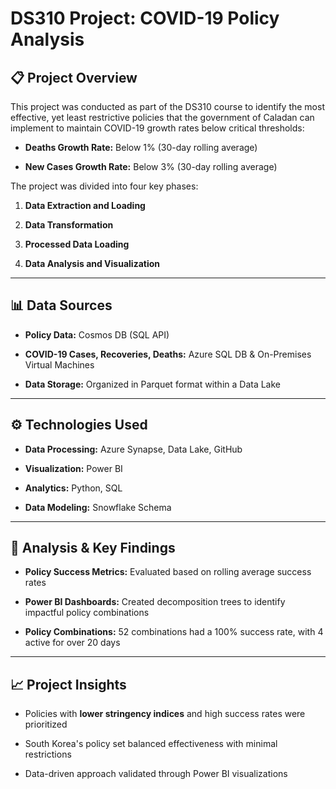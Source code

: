 # DS310 Project: COVID-19 Policy Analysis

## 📋 Project Overview

This project was conducted as part of the DS310 course to identify the most effective, yet least restrictive policies that the government of Caladan can implement to maintain COVID-19 growth rates below critical thresholds:

- **Deaths Growth Rate:** Below 1% (30-day rolling average)  

- **New Cases Growth Rate:** Below 3% (30-day rolling average)  


The project was divided into four key phases:  

1. **Data Extraction and Loading**  

2. **Data Transformation**  

3. **Processed Data Loading**  

4. **Data Analysis and Visualization**  


---


## 📊 Data Sources

- **Policy Data:** Cosmos DB (SQL API)  

- **COVID-19 Cases, Recoveries, Deaths:** Azure SQL DB & On-Premises Virtual Machines  

- **Data Storage:** Organized in Parquet format within a Data Lake  


---


## ⚙️ Technologies Used

- **Data Processing:** Azure Synapse, Data Lake, GitHub  

- **Visualization:** Power BI  

- **Analytics:** Python, SQL  

- **Data Modeling:** Snowflake Schema  


---


## 🚀 Analysis & Key Findings

- **Policy Success Metrics:** Evaluated based on rolling average success rates  

- **Power BI Dashboards:** Created decomposition trees to identify impactful policy combinations  

- **Policy Combinations:** 52 combinations had a 100% success rate, with 4 active for over 20 days
  

---


## 📈 Project Insights  

- Policies with **lower stringency indices** and high success rates were prioritized  


- South Korea's policy set balanced effectiveness with minimal restrictions  


- Data-driven approach validated through Power BI visualizations  
